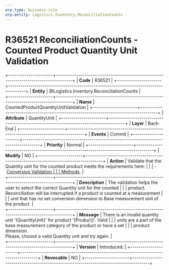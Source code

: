 ```yaml
---
erp.type: business-rule
erp.entity: Logistics.Inventory.ReconciliationCounts 
---
```


# R36521 ReconciliationCounts - Counted Product Quantity Unit Validation
+----------------------+--------------------------------------------------------------------------------------+
| **Code**             | R36521                                                                               |
+----------------------+--------------------------------------------------------------------------------------+
| **Entity**           | @Logistics.Inventory.ReconciliationCounts                                            |                 
+----------------------+--------------------------------------------------------------------------------------+
| **Name**             | CountedProductQuantityUnitValidation                                                 |
+----------------------+--------------------------------------------------------------------------------------+
| **Attribute**        | QuantityUnit                                                                         |
+----------------------+--------------------------------------------------------------------------------------+
| **Layer**            | Back-End                                                                             |
+----------------------+--------------------------------------------------------------------------------------+
| **Events**           | Commit                                                                               |
+----------------------+--------------------------------------------------------------------------------------+
| **Priority**         | Normal                                                                               |
+----------------------+--------------------------------------------------------------------------------------+
| **Modify**           | NO                                                                                   |
+----------------------+--------------------------------------------------------------------------------------+
| **Action**           | Validate that the Quantity unit for the counted product meets the requirements here: |
|                      | - [Conversion Validation                                                             |
|                      | Methods](../reference/common-business-rules/conversion-validation-methods.md).       |  
+----------------------+--------------------------------------------------------------------------------------+
| **Description**      | The validation helps the user to select the correct Quantity unit for the counted    |
|                      | product. Reconciliation will be interrupted if a product is counted at a measurement |
|                      | unit that has no set conversion dimension to Base measurement unit of the product.   |     
+----------------------+--------------------------------------------------------------------------------------+
| **Message**          | There is an invalid quantity unit '{QuantityUnit}' for product '{Product}'. Valid    |
|                      | units are a part of the base measurement category of the product or have a set       |
|                      | product dimension. <br> Please, choose a valid Quantity unit and try again.          |         
+----------------------+--------------------------------------------------------------------------------------+
| **Version**          | Introduced:                                                                          |
+----------------------+--------------------------------------------------------------------------------------+
| **Revocable**        | NO                                                                                   |
+----------------------+--------------------------------------------------------------------------------------+
